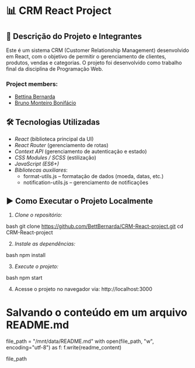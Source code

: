 # 📊 CRM React Project

## 📌 Descrição do Projeto e Integrantes

Este é um sistema CRM (Customer Relationship Management) desenvolvido em React, com o objetivo de permitir o gerenciamento de clientes, produtos, vendas e categorias. O projeto foi desenvolvido como trabalho final da disciplina de Programação Web.

### Project members:

- <a  href="https://github.com/BettBernarda" target="_blank">Bettina Bernarda</a>
- <a target="_blank" href="https://github.com/BettBernarda">Bruno Monteiro Bonifácio</a>

## 🛠 Tecnologias Utilizadas

- *React* (biblioteca principal da UI)
- *React Router* (gerenciamento de rotas)
- *Context API* (gerenciamento de autenticação e estado)
- *CSS Modules / SCSS* (estilização)
- *JavaScript (ES6+)*
- *Bibliotecas auxiliares*:
  - format-utils.js – formatação de dados (moeda, datas, etc.)
  - notification-utils.js – gerenciamento de notificações



## ▶ Como Executar o Projeto Localmente

1. *Clone o repositório:*

bash
git clone https://github.com/BettBernarda/CRM-React-project.git
cd CRM-React-project


2. *Instale as dependências:*

bash
npm install


3. *Execute o projeto:*

bash
npm start


4. Acesse o projeto no navegador via: http://localhost:3000

# Salvando o conteúdo em um arquivo README.md
file_path = "/mnt/data/README.md"
with open(file_path, "w", encoding="utf-8") as f:
    f.write(readme_content)

file_path
